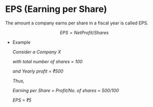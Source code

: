 # EPS (Earning per Share)

The amount a company earns per share in a fiscal year is called EPS.

$$
EPS = NetProfit/Shares
$$

- Example

    *Consider a Company X*

    *with total number of shares = 100*

    *and Yearly profit = ₹500*

    *Thus,*

    *Earning per Share = Profit/No. of shares = 500/100*

    *EPS = ₹5*
